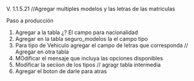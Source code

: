 V. 1.1.5.21 //Agregar multiples modelos y las letras de las matriculas 
 
Paso a producción

1.	Agregar a la tabla ¿? El campo para nacionalidad
2.	Agregar en la tabla seguro_modelos la el campo tipo 
3.  Para tipo de Vehiculo agregar el campo de letras que corresponda // Agregar en otra tabla 
4.  MOdificar el mensaje que incluya las opciones disponibles
5. Modificar la seciion de los tipos // agragr tabla intermedia
6.  Agregar el boton de darle para atras 
